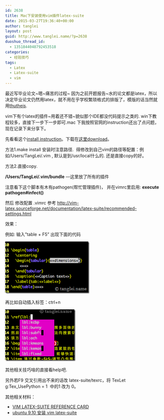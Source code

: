 ```yaml
---
id: 2638
title: Mac下安装使用vim插件latex-suite
date: 2015-03-27T19:36:40+00:00
author: tanglei
layout: post
guid: http://www.tanglei.name/?p=2638
duoshuo_thread_id:
  - 1351844048792453518
categories:
  - 经验技巧
tags:
  - Latex
  - Latex-suite
  - vim
---
```

最近写毕业论文~嗯~痛苦的过程~ 因为之前开题报告~水的论文都是latex，所以决定毕业论文仍然用latex，就不用在乎学校繁琐格式的排版了，模版的话当然就用<a href="https://github.com/xueruini/thuthesis.git" target="_blank">thutheis</a>.

vim下有个latex的插件~用着还不错~貌似那个IDE都没代码提示之类的. win下教程较多，直接下一步下一步即可.mac 下我按照官网的instruction还出了点问题，现在记录下来分享下。

先看看这个<a href="http://vim-latex.sourceforge.net/index.php?subject=download&title=Download" target="_blank">install instruction</a>。下载在<a href="http://sourceforge.net/projects/vim-latex/" target="_blank">这里download</a>。

方法1.make install 安装时注意路径.  得修改到自己vim的路径等配置：例如/Users/TangLei/.vim , 默认是到/usr/local什么的. 还是直接copy的好。

方法2.直接copy.

**/Users/TangLei/.vim/bundle** —这里放了所有的插件

注意看下这个脚本有木有pathogen(帮忙管理插件)， 并在vimrc里启用: **execute pathogen#infect()**

然后 修改配置 .vimrc 参考 <http://vim-latex.sourceforge.net/documentation/latex-suite/recommended-settings.html>

效果：

例如: 输入”table + F5” 出现下面的代码

[<img title="Image" src="/wp-content/uploads/2015/03/Image_thumb1.png" alt="Image" border="0" />](/wp-content/uploads/2015/03/Image2.png)

再比如自动插入标签：ctrl+n

[<img title="Image(1)" src="/wp-content/uploads/2015/03/Image1_thumb1.png" alt="Image(1)" border="0" />](/wp-content/uploads/2015/03/Image11.png)

其他相关技巧啥的直接看help吧.

另外若F9 交叉引用出不来的话改 latex-suite/texrc，将 TexLet g:Tex_UsePython = 1  中的1 改为 0。

其他相关材料：

  * [VIM LATEX-SUITE REFERENCE CARD](http://michaelgoerz.net/refcards/vimlatexqrc.pdf)
  * [ubuntu 9.10 安装 vim latex-suite](http://blog.csdn.net/guanggy/article/details/4790111)
